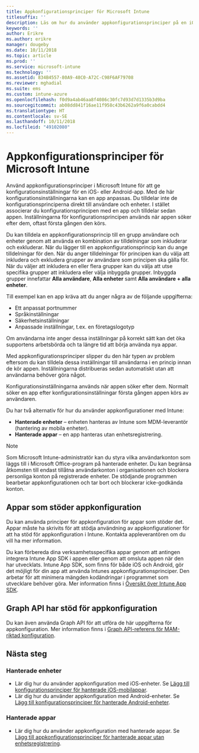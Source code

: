 ```yaml
---
title: Appkonfigurationsprinciper för Microsoft Intune
titlesuffix: ''
description: Läs om hur du använder appkonfigurationsprinciper på en iOS- eller Android-enhet i Microsoft Intune.
keywords: ''
author: Erikre
ms.author: erikre
manager: dougeby
ms.date: 10/11/2018
ms.topic: article
ms.prod: ''
ms.service: microsoft-intune
ms.technology: ''
ms.assetid: 834B4557-80A9-48C0-A72C-C98F6AF79708
ms.reviewer: mghadial
ms.suite: ems
ms.custom: intune-azure
ms.openlocfilehash: f0d9a4ab46aa8f4086c30fc7d93d7d1335b3d9ba
ms.sourcegitcommit: ab08dd841f16ae11f958c43b6262a9f6a0cabdd4
ms.translationtype: HT
ms.contentlocale: sv-SE
ms.lasthandoff: 10/11/2018
ms.locfileid: "49102080"
---
```

# <a name="app-configuration-policies-for-microsoft-intune"></a>Appkonfigurationsprinciper för Microsoft Intune

Använd appkonfigurationsprinciper i Microsoft Intune för att ge konfigurationsinställningar för en iOS- eller Android-app. Med de här konfigurationsinställningarna kan en app anpassas. Du tilldelar inte de konfigurationsprinciperna direkt till användare och enheter. I stället associerar du konfigurationsprincipen med en app och tilldelar sedan appen. Inställningarna för konfigurationsprincipen används när appen söker efter dem, oftast första gången den körs.

Du kan tilldela en appkonfigurationsprincip till en grupp användare och enheter genom att använda en kombination av tilldelningar som inkluderar och exkluderar. När du lägger till en appkonfigurationsprincip kan du ange tilldelningar för den. När du anger tilldelningar för principen kan du välja att inkludera och exkludera grupper av användare som principen ska gälla för. När du väljer att inkludera en eller flera grupper kan du välja att utse specifika grupper att inkludera eller välja inbyggda grupper. Inbyggda grupper innefattar **Alla användare**, **Alla enheter** samt **Alla användare + alla enheter**.

Till exempel kan en app kräva att du anger några av de följande uppgifterna:

- Ett anpassat portnummer
- Språkinställningar
- Säkerhetsinställningar
- Anpassade inställningar, t.ex. en företagslogotyp

Om användarna inte anger dessa inställningar på korrekt sätt kan det öka supportens arbetsbörda och ta längre tid att börja använda nya appar.

Med appkonfigurationsprinciper slipper du den här typen av problem eftersom du kan tilldela dessa inställningar till användarna i en princip innan de kör appen. Inställningarna distribueras sedan automatiskt utan att användarna behöver göra något.

Konfigurationsinställningarna används när appen söker efter dem. Normalt söker en app efter konfigurationsinställningar första gången appen körs av användaren.

Du har två alternativ för hur du använder appkonfigurationer med Intune:
 - **Hanterade enheter** – enheten hanteras av Intune som MDM-leverantör (hantering av mobila enheter).
 - **Hanterade appar** – en app hanteras utan enhetsregistrering.

> [!NOTE]
> Som Microsoft Intune-administratör kan du styra vilka användarkonton som läggs till i Microsoft Office-program på hanterade enheter. Du kan begränsa åtkomsten till endast tillåtna användarkonton i organisationen och blockera personliga konton på registrerade enheter. De stödjande programmen bearbetar appkonfigurationen och tar bort och blockerar icke-godkända konton.

## <a name="apps-that-support-app-configuration"></a>Appar som stöder appkonfiguration

Du kan använda principer för appkonfiguration för appar som stöder det. Appar måste ha skrivits för att stödja användning av appkonfigurationer för att ha stöd för appkonfiguration i Intune. Kontakta appleverantören om du vill ha mer information.

Du kan förbereda dina verksamhetsspecifika appar genom att antingen integrera Intune App SDK i appen eller genom att omsluta appen när den har utvecklats. Intune App SDK, som finns för både iOS och Android, gör det möjligt för din app att använda Intunes appkonfigurationsprinciper. Den arbetar för att minimera mängden kodändringar i programmet som utvecklare behöver göra. Mer information finns i [Översikt över Intune App SDK](app-sdk.md).

## <a name="graph-api-support-for-app-configuration"></a>Graph API har stöd för appkonfiguration

Du kan även använda Graph API för att utföra de här uppgifterna för appkonfiguration. Mer information finns i [Graph API-referens för MAM-riktad konfiguration](https://graph.microsoft.io/docs/api-reference/beta/api/intune_mam_targetedmanagedappconfiguration_create).

## <a name="next-steps"></a>Nästa steg

### <a name="managed-devices"></a>Hanterade enheter

 - Lär dig hur du använder appkonfiguration med iOS-enheter.  Se [Lägg till konfigurationsprinciper för hanterade iOS-mobilappar](app-configuration-policies-use-ios.md).
 - Lär dig hur du använder appkonfiguration med Android-enheter.  Se [Lägg till konfigurationsprinciper för hanterade Android-enheter](app-configuration-policies-use-android.md).

### <a name="managed-apps"></a>Hanterade appar

 - Lär dig hur du använder appkonfiguration med hanterade appar. Se [Lägg till appkonfigurationsprinciper för hanterade appar utan enhetsregistrering](app-configuration-policies-managed-app.md).
